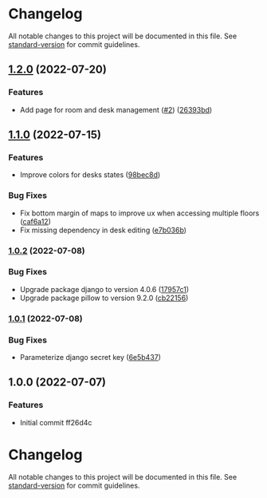 # Changelog

All notable changes to this project will be documented in this file. See [standard-version](https://github.com/conventional-changelog/standard-version) for commit guidelines.

## [1.2.0](https://github.com/aivot-digital/multispace/compare/v1.1.0...v1.2.0) (2022-07-20)


### Features

* Add page for room and desk management ([#2](https://github.com/aivot-digital/multispace/issues/2)) ([26393bd](https://github.com/aivot-digital/multispace/commits/26393bdea51e208a9d7eaac3218d6114b5dbb87c))

## [1.1.0](https://github.com/aivot-digital/multispace/compare/v1.0.2...v1.1.0) (2022-07-15)


### Features

* Improve colors for desks states ([98bec8d](https://github.com/aivot-digital/multispace/commits/98bec8d8654110064e4764725d1f91590b5b87e1))


### Bug Fixes

* Fix bottom margin of maps to improve ux when accessing multiple floors ([caf6a12](https://github.com/aivot-digital/multispace/commits/caf6a126e66321545741905ab180f836bbafad87))
* Fix missing dependency in desk editing ([e7b036b](https://github.com/aivot-digital/multispace/commits/e7b036b99e730918e6962d69291d1dac4a7d64f1))

### [1.0.2](https://github.com/aivot-digital/multispace/compare/v1.0.1...v1.0.2) (2022-07-08)


### Bug Fixes

* Upgrade package django to version 4.0.6 ([17957c1](https://github.com/aivot-digital/multispace/commits/17957c1f94dd67b356a014ca9c4f217ebe17391a))
* Upgrade package pillow to version 9.2.0 ([cb22156](https://github.com/aivot-digital/multispace/commits/cb221563406d3a65554c81847a9fa2ff06e59231))

### [1.0.1](https://github.com/aivot-digital/multispace/compare/v1.0.0...v1.0.1) (2022-07-08)


### Bug Fixes

* Parameterize django secret key ([6e5b437](https://github.com/aivot-digital/multispace/commits/6e5b43722d39287a5d79efd80e88657cbbff9b0e))

## 1.0.0 (2022-07-07)


### Features

* Initial commit ff26d4c

# Changelog

All notable changes to this project will be documented in this file. See [standard-version](https://github.com/conventional-changelog/standard-version) for commit guidelines.
